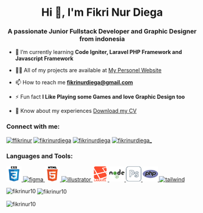 <h1 align="center">Hi 👋, I'm Fikri Nur Diega</h1>
<h3 align="center">A passionate Junior Fullstack Developer and Graphic Designer from indonesia</h3>

- 🌱 I’m currently learning **Code Igniter, Laravel PHP Framework and Javascript Framework**

- 👨‍💻 All of my projects are available at [My Personel Website](https://fikrinurdiega.vercel.app/)

- 📫 How to reach me **fikrinurdiega@gmail.com**

- ⚡ Fun fact **I Like Playing some Games and love Graphic Design too**

- 📄 Know about my experiences [Download my CV](https://drive.google.com/file/d/1vlsR48oYwzEBIAZ3i1uAqq4gJFQpfAEN/view?usp=sharing)
<h3 align="left">Connect with me:</h3>
<p align="left">
<a href="https://twitter.com/ffikrinur" target="blank"><img align="center" src="https://raw.githubusercontent.com/rahuldkjain/github-profile-readme-generator/master/src/images/icons/Social/twitter.svg" alt="ffikrinur" height="30" width="40" /></a>
<a href="https://linkedin.com/in/fikrinurdiega" target="blank"><img align="center" src="https://raw.githubusercontent.com/rahuldkjain/github-profile-readme-generator/master/src/images/icons/Social/linked-in-alt.svg" alt="fikrinurdiega" height="30" width="40" /></a>
<a href="https://fb.com/fikrinurdiega" target="blank"><img align="center" src="https://raw.githubusercontent.com/rahuldkjain/github-profile-readme-generator/master/src/images/icons/Social/facebook.svg" alt="fikrinurdiega" height="30" width="40" /></a>
<a href="https://instagram.com/fikrinurdiega_" target="blank"><img align="center" src="https://raw.githubusercontent.com/rahuldkjain/github-profile-readme-generator/master/src/images/icons/Social/instagram.svg" alt="fikrinurdiega_" height="30" width="40" /></a>
</p>

<h3 align="left">Languages and Tools:</h3>
<p align="left"> <a href="https://www.w3schools.com/css/" target="_blank" rel="noreferrer"> <img src="https://raw.githubusercontent.com/devicons/devicon/master/icons/css3/css3-original-wordmark.svg" alt="css3" width="40" height="40"/> </a> <a href="https://www.figma.com/" target="_blank" rel="noreferrer"> <img src="https://www.vectorlogo.zone/logos/figma/figma-icon.svg" alt="figma" width="40" height="40"/> </a> <a href="https://www.w3.org/html/" target="_blank" rel="noreferrer"> <img src="https://raw.githubusercontent.com/devicons/devicon/master/icons/html5/html5-original-wordmark.svg" alt="html5" width="40" height="40"/> </a> <a href="https://www.adobe.com/in/products/illustrator.html" target="_blank" rel="noreferrer"> <img src="https://www.vectorlogo.zone/logos/adobe_illustrator/adobe_illustrator-icon.svg" alt="illustrator" width="40" height="40"/> </a> <a href="https://laravel.com/" target="_blank" rel="noreferrer"> <img src="https://raw.githubusercontent.com/devicons/devicon/master/icons/laravel/laravel-plain-wordmark.svg" alt="laravel" width="40" height="40"/> </a> <a href="https://nodejs.org" target="_blank" rel="noreferrer"> <img src="https://raw.githubusercontent.com/devicons/devicon/master/icons/nodejs/nodejs-original-wordmark.svg" alt="nodejs" width="40" height="40"/> </a> <a href="https://www.photoshop.com/en" target="_blank" rel="noreferrer"> <img src="https://raw.githubusercontent.com/devicons/devicon/master/icons/photoshop/photoshop-line.svg" alt="photoshop" width="40" height="40"/> </a> <a href="https://www.php.net" target="_blank" rel="noreferrer"> <img src="https://raw.githubusercontent.com/devicons/devicon/master/icons/php/php-original.svg" alt="php" width="40" height="40"/> </a> <a href="https://tailwindcss.com/" target="_blank" rel="noreferrer"> <img src="https://www.vectorlogo.zone/logos/tailwindcss/tailwindcss-icon.svg" alt="tailwind" width="40" height="40"/> </a> </p>

<p><img align="left" src="https://github-readme-stats.vercel.app/api/top-langs?username=fikrinur10&show_icons=true&locale=en&layout=compact" alt="fikrinur10" /></p>

<p>&nbsp;<img align="center" src="https://github-readme-stats.vercel.app/api?username=fikrinur10&show_icons=true&locale=en" alt="fikrinur10" /></p>

<p><img align="center" src="https://github-readme-streak-stats.herokuapp.com/?user=fikrinur10&" alt="fikrinur10" /></p>
